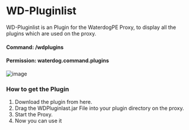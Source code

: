 # WD-Pluginlist
WD-Pluginlist is an Plugin for the WaterdogPE Proxy, to display all the plugins which are used on the proxy.

<h4>Command: /wdplugins</h4>
<h4>Permission: waterdog.command.plugins</h4>

![image](https://user-images.githubusercontent.com/45903049/114562068-7187e880-9c6e-11eb-8926-c8eaad690795.png)

<h3>How to get the Plugin</h3>

1. Download the plugin from here.
2. Drag the WDPluginlast.jar File into your plugin directory on the proxy.
3. Start the Proxy.
4. Now you can use it
